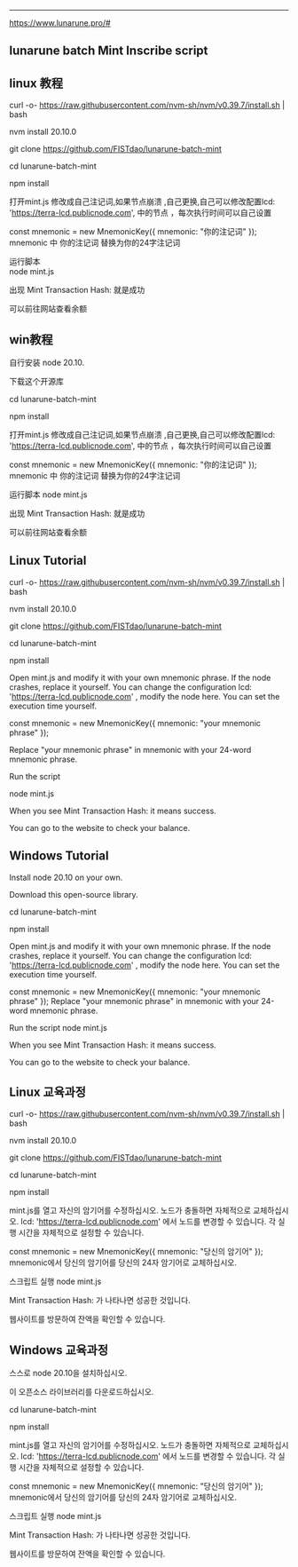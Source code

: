 -------------------------------
https://www.lunarune.pro/#

lunarune batch Mint Inscribe script 
--------------------------------------------------
linux 教程
---------------------------------------------------------------
				
curl -o- https://raw.githubusercontent.com/nvm-sh/nvm/v0.39.7/install.sh | bash
				
nvm install 20.10.0

git clone https://github.com/FISTdao/lunarune-batch-mint
				
cd lunarune-batch-mint 
				
npm install
				
打开mint.js 修改成自己注记词,如果节点崩溃 ,自己更换,自己可以修改配置lcd: 'https://terra-lcd.publicnode.com',  中的节点 ，每次执行时间可以自己设置

const mnemonic = new MnemonicKey({
    mnemonic: "你的注记词"
});
mnemonic 中 你的注记词 替换为你的24字注记词
				
运行脚本				
node mint.js
				
出现 Mint Transaction Hash:  就是成功
				
可以前往网站查看余额		


win教程
-----------------------------------------------------------------

自行安装 node 20.10.

下载这个开源库

cd lunarune-batch-mint

npm install

打开mint.js 修改成自己注记词,如果节点崩溃 ,自己更换,自己可以修改配置lcd: 'https://terra-lcd.publicnode.com', 中的节点 ，每次执行时间可以自己设置

const mnemonic = new MnemonicKey({
    mnemonic: "你的注记词"
});
mnemonic 中 你的注记词 替换为你的24字注记词

运行脚本 node mint.js

出现 Mint Transaction Hash: 就是成功

可以前往网站查看余额

Linux Tutorial
---------------------------------------------------------------------------

curl -o- https://raw.githubusercontent.com/nvm-sh/nvm/v0.39.7/install.sh | bash

nvm install 20.10.0

git clone https://github.com/FISTdao/lunarune-batch-mint

cd lunarune-batch-mint

npm install

Open mint.js and modify it with your own mnemonic phrase. If the node crashes, replace it yourself. You can change the configuration lcd: 'https://terra-lcd.publicnode.com'  , modify the node here. You can set the execution time yourself.

const mnemonic = new MnemonicKey({
    mnemonic: "your mnemonic phrase"
});

Replace "your mnemonic phrase" in mnemonic with your 24-word mnemonic phrase.

Run the script

node mint.js

When you see Mint Transaction Hash: it means success.

You can go to the website to check your balance.


Windows Tutorial
----------------------------------------------------------
Install node 20.10 on your own.

Download this open-source library.

cd lunarune-batch-mint

npm install

Open mint.js and modify it with your own mnemonic phrase. If the node crashes, replace it yourself. You can change the configuration lcd: 'https://terra-lcd.publicnode.com'  , modify the node here. You can set the execution time yourself.

const mnemonic = new MnemonicKey({
    mnemonic: "your mnemonic phrase"
});
Replace "your mnemonic phrase" in mnemonic with your 24-word mnemonic phrase.

Run the script node mint.js

When you see Mint Transaction Hash: it means success.

You can go to the website to check your balance.

Linux 교육과정
-----------------------------------------------------------------
curl -o- https://raw.githubusercontent.com/nvm-sh/nvm/v0.39.7/install.sh | bash

nvm install 20.10.0

git clone https://github.com/FISTdao/lunarune-batch-mint

cd lunarune-batch-mint

npm install

mint.js를 열고 자신의 암기어를 수정하십시오. 노드가 충돌하면 자체적으로 교체하십시오.  lcd: 'https://terra-lcd.publicnode.com'     에서 노드를 변경할 수 있습니다. 각 실행 시간을 자체적으로 설정할 수 있습니다.

const mnemonic = new MnemonicKey({ mnemonic: "당신의 암기어" }); mnemonic에서 당신의 암기어를 당신의 24자 암기어로 교체하십시오.

스크립트 실행 node mint.js

Mint Transaction Hash: 가 나타나면 성공한 것입니다.

웹사이트를 방문하여 잔액을 확인할 수 있습니다.

Windows 교육과정
-------------------------------------------------------------------

스스로 node 20.10을 설치하십시오.

이 오픈소스 라이브러리를 다운로드하십시오.

cd lunarune-batch-mint

npm install

mint.js를 열고 자신의 암기어를 수정하십시오. 노드가 충돌하면 자체적으로 교체하십시오.     lcd: 'https://terra-lcd.publicnode.com'   에서 노드를 변경할 수 있습니다. 각 실행 시간을 자체적으로 설정할 수 있습니다.

const mnemonic = new MnemonicKey({ mnemonic: "당신의 암기어" }); mnemonic에서 당신의 암기어를 당신의 24자 암기어로 교체하십시오.

스크립트 실행 node mint.js

Mint Transaction Hash: 가 나타나면 성공한 것입니다.

웹사이트를 방문하여 잔액을 확인할 수 있습니다.






